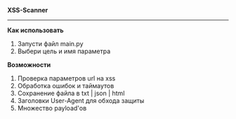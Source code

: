 **XSS-Scanner**
_____

**Как использовать**
1. Запусти файл main.py
2. Выбери цель и имя параметра

**Возможности**
1. Проверка параметров url на xss
2. Обработка ошибок и таймаутов
3. Сохранение файла в txt | json | html
4. Заголовки User-Agent для обхода защиты
5. Множество payload'ов
   
